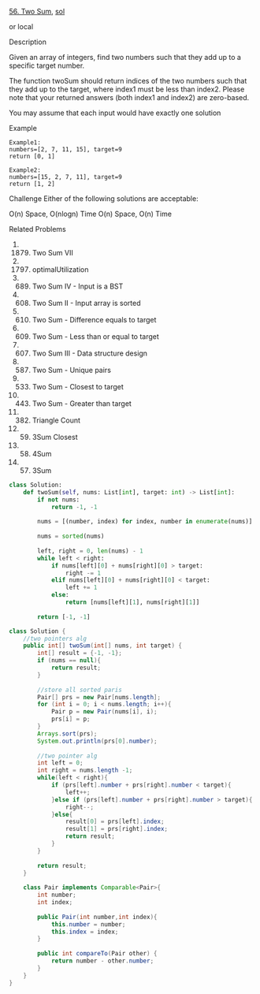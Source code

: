 [56. Two Sum](https://www.lintcode.com/problem/two-sum/description), [sol](https://www.jiuzhang.com/problem/two-sum/)

or local


Description


Given an array of integers, find two numbers such that they add up to a specific target number.

The function twoSum should return indices of the two numbers such that they add up to the target, where index1 must be less than index2. Please note that your returned answers (both index1 and index2) are zero-based.

You may assume that each input would have exactly one solution

Example
```
Example1:
numbers=[2, 7, 11, 15], target=9
return [0, 1]

Example2:
numbers=[15, 2, 7, 11], target=9
return [1, 2]
```
Challenge
Either of the following solutions are acceptable:

O(n) Space, O(nlogn) Time
O(n) Space, O(n) Time

Related Problems
1. 1879. Two Sum VII
2. 1797. optimalUtilization
3. 689. Two Sum IV - Input is a BST
4. 608. Two Sum II - Input array is sorted
5. 610. Two Sum - Difference equals to target
6. 609. Two Sum - Less than or equal to target
7. 607. Two Sum III - Data structure design
8. 587. Two Sum - Unique pairs
9. 533. Two Sum - Closest to target
10. 443. Two Sum - Greater than target
11. 382. Triangle Count
12. 59. 3Sum Closest
13. 58. 4Sum
14. 57. 3Sum


```python
class Solution:
    def twoSum(self, nums: List[int], target: int) -> List[int]:
        if not nums:
            return -1, -1
        
        nums = [(number, index) for index, number in enumerate(nums)]
        
        nums = sorted(nums)
        
        left, right = 0, len(nums) - 1
        while left < right:
            if nums[left][0] + nums[right][0] > target:
                right -= 1
            elif nums[left][0] + nums[right][0] < target:
                left += 1
            else:
                return [nums[left][1], nums[right][1]]
        
        return [-1, -1]
```


```java
class Solution {
    //two pointers alg
    public int[] twoSum(int[] nums, int target) {
        int[] result = {-1, -1};
        if (nums == null){
            return result;
        }
        
        //store all sorted paris
        Pair[] prs = new Pair[nums.length];
        for (int i = 0; i < nums.length; i++){
            Pair p = new Pair(nums[i], i);
            prs[i] = p;
        }
        Arrays.sort(prs);
        System.out.println(prs[0].number);
        
        //two pointer alg
        int left = 0; 
        int right = nums.length -1;
        while(left < right){
            if (prs[left].number + prs[right].number < target){
                left++;
            }else if (prs[left].number + prs[right].number > target){
                right--;
            }else{
                result[0] = prs[left].index;
                result[1] = prs[right].index;
                return result;
            }
        }
        
        return result;
    }
    
    class Pair implements Comparable<Pair>{
        int number;
        int index;
        
        public Pair(int number,int index){
            this.number = number;
            this.index = index;
        }
        
        public int compareTo(Pair other) {
            return number - other.number;
        }
    }
}
```